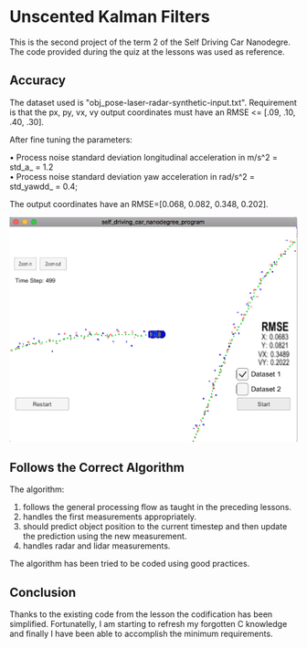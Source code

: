 # Unscented Kalman Filters

This is the second project of the term 2 of the Self Driving Car Nanodegre.
The code provided during the quiz at the lessons was used as reference.


## Accuracy

The dataset used is "obj_pose-laser-radar-synthetic-input.txt". 
Requirement is that the px, py, vx, vy output coordinates must have an RMSE <= [.09, .10, .40, .30]. 

After fine tuning the parameters:

•	Process noise standard deviation longitudinal acceleration in m/s^2 = std_a_ = 1.2    
•	Process noise standard deviation yaw acceleration in rad/s^2 = std_yawdd_ = 0.4; 

The output coordinates have an RMSE=[0.068, 0.082, 0.348, 0.202].

![pic](plot2.png)


## Follows the Correct Algorithm

The algorithm:
1. follows the general processing flow as taught in the preceding lessons.	
2. handles the first measurements appropriately. 
3. should predict object position to the current timestep and then update the prediction using the new measurement.
4. handles radar and lidar measurements.	

The algorithm has been tried to be coded using good practices.


## Conclusion

Thanks to the existing code from the lesson the codification has been simplified. Fortunatelly, I am starting to refresh my forgotten C knowledge and finally I have been able to accomplish the minimum requirements.


